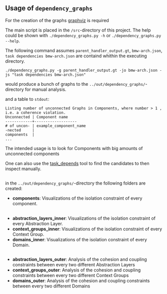 ## Usage of `dependency_graphs`

For the creation of the graphs [graphviz](https://graphviz.readthedocs.io/en/stable/) is required

The main script is placed in the `/src`-directory of this project.
The help could be shown with `./dependency_graphs.py -h` or `./dependency_graphs.py --help`.

The following command assumes `parent_handler_output.gt`, `bmw-arch.json`, `task dependencies bmw-arch.json` are containd whithin the executing directory.

```
./dependency_graphs.py -g parent_handler_output.gt -jo bmw-arch.json -js "task dependencies bmw-arch.json"
```

would produce a bunch of graphs to the `../out/dependency_graphs/`-directory for manual analysis.

and a table to `stdout`:


```
Listing number of unconnected Graphs in Components, where number > 1 , i.e. a coherence violation.
Unconnected | Component name
------------+-------------------
# of uncon- | example_component_name
-nected     | 
components  | 
...

```

The intended usage is to look for Components with big amounts of unconnected components

One can also use the [task_depends](https://github.com/Waldleufer/archproj-bmwteam/blob/master/doc/task_depends_doc.md) 
tool to find the candidates to then inspect manually.

##

in the `../out/dependency_graphs/`-directory the following folders are created:

* **components**: 
  Visualizations of the isolation constraint of every component. 
    
##

* **abstraction_layers_inner**:
  Visualizations of the isolation constraint of every Abstraction Layer.
* **context_groups_inner**:
  Visualizations of the isolation constraint of every Context Group.
* **domains_inner**:
  Visualizations of the isolation constraint of every Domain. 
  
##

* **abstraction_layers_outer**:
  Analysis of the cohesion and coupling constraints between every two different Abstraction Layers
* **context_groups_outer**:
  Analysis of the cohesion and coupling constraints between every two different Context Groups
* **domains_outer**:
  Analysis of the cohesion and coupling constraints between every two different Domains
